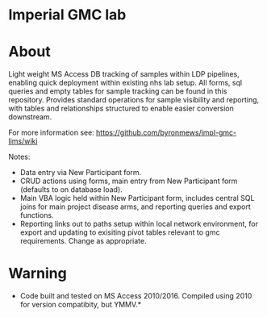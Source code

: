 Imperial GMC lab
========================

# About

Light weight MS Access DB tracking of samples within LDP pipelines, enabling quick deployment within existing nhs lab setup. All forms, sql queries and empty tables for sample tracking can be found in this repository. Provides standard operations for sample visibility and reporting, with tables and relationships structured to enable easier conversion downstream.

For more information see:
https://github.com/byronmews/impl-gmc-lims/wiki

Notes:
* Data entry via New Participant form.
* CRUD actions using forms, main entry from New Participant form (defaults to on database load).
* Main VBA logic held within New Participant form, includes central SQL joins for main project disease arms, and reporting queries and export functions.
* Reporting links out to paths setup within local network environment, for export and updating to exisiting pivot tables relevant to gmc requirements. Change as appropriate.

# Warning

* Code built and tested on MS Access 2010/2016. Compiled using 2010 for version compatibity, but YMMV.*

